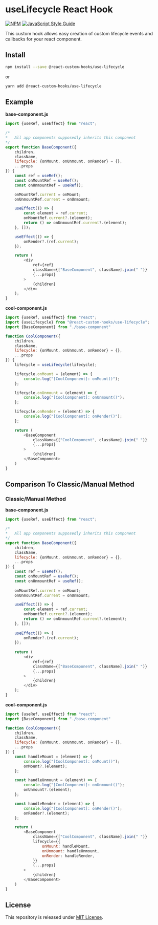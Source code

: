 # useLifecycle React Hook

[![NPM](https://img.shields.io/npm/v/use-lifecycle.svg)](https://www.npmjs.com/package/use-lifecycle) [![JavaScript Style Guide](https://img.shields.io/badge/code_style-standard-brightgreen.svg)](https://standardjs.com)

This custom hook allows easy creation of custom lifecycle events and callbacks for your react component.

## Install

```bash
npm install --save @react-custom-hooks/use-lifecycle
```
or
```bash
yarn add @react-custom-hooks/use-lifecycle
```

## Example

**base-component.js**
```js
import {useRef, useEffect} from "react";

/*
*	All app components supposedly inherits this component
*/
export function BaseComponent({
	children,
	className,
	lifecycle: {onMount, onUnmount, onRender} = {},
	...props
}) {
	const ref = useRef();
	const onMountRef = useRef();
	const onUnmountRef = useRef();

	onMountRef.current = onMount; 
	onUnmountRef.current = onUnmount;

	useEffect(() => {
		const element = ref.current;
		onMountRef.current?.(element);
		return () => onUnmountRef.current?.(element);
	}, []);

	useEffect(() => {
		onRender?.(ref.current);
	});

	return (
		<div
			ref={ref}
			className={["BaseComponent", className].join(" ")}
			{...props}
		>
			{children}
		</div>
	);
}
```

**cool-component.js**
```js
import {useRef, useEffect} from "react";
import {useLifecycle} from "@react-custom-hooks/use-lifecycle";
import {BaseComponent} from "./base-component"

function CoolComponent({
	children,
	className,
	lifecycle: {onMount, onUnmount, onRender} = {},
	...props
}) {
	lifecycle = useLifecycle(lifecycle);

	lifecycle.onMount = (element) => {
		console.log("[CoolComponent]: onMount()");
	};

	lifecycle.onUnmount = (element) => {
		console.log("[CoolComponent]: onUnmount()");
	};

	lifecycle.onRender = (element) => {
		console.log("[CoolComponent]: onRender()");
	};

	return (
		<BaseComponent
			className={["CoolComponent", className].join(" ")}
			{...props}
		>
			{children}
		</BaseComponent>
	)
}
```

## Comparison To Classic/Manual Method

### Classic/Manual Method

**base-component.js**
```js
import {useRef, useEffect} from "react";

/*
*	All app components supposedly inherits this component
*/
export function BaseComponent({
	children,
	className,
	lifecycle: {onMount, onUnmount, onRender} = {},
	...props
}) {
	const ref = useRef();
	const onMountRef = useRef();
	const onUnmountRef = useRef();
	
	onMountRef.current = onMount; 
	onUnmountRef.current = onUnmount;

	useEffect(() => {
		const element = ref.current;
		onMountRef.current?.(element);
		return () => onUnmountRef.current?.(element);
	}, []);
	
	useEffect(() => {
		onRender?.(ref.current);
	});
	
	return (
		<div
			ref={ref}
			className={["BaseComponent", className].join(" ")}
			{...props}
		>
			{children}
		</div>
	);
}
```

**cool-component.js**
```js
import {useRef, useEffect} from "react";
import {BaseComponent} from "./base-component"

function CoolComponent({
	children,
	className,
	lifecycle: {onMount, onUnmount, onRender} = {},
	...props
}) {
	const handleMount = (element) => {
		console.log("[CoolComponent]: onMount()");
		onMount?.(element);
	};

	const handleUnmount = (element) => {
		console.log("[CoolComponent]: onUnmount()");
		onUnmount?.(element);
	};

	const handleRender = (element) => {
		console.log("[CoolComponent]: onRender()");
		onRender?.(element);
	};

	return (
		<BaseComponent
			className={["CoolComponent", className].join(" ")}
			lifecycle={{
				onMount: handleMount,
				onUnmount: handleUnmount,
				onRender: handleRender,
			}}
			{...props}
		>
			{children}
		</BaseComponent>
	)
}
```

## License

This repository is released under [MIT License](LICENSE).
